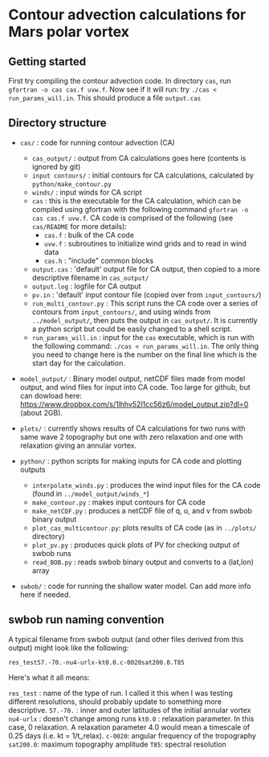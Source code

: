 # Contour advection calculations for Mars polar vortex

## Getting started

First try compiling the contour advection code. In directory `cas`, run `gfortran -o cas cas.f uvw.f`. Now see if it will run: try `./cas < run_params_will.in`. This should produce a file `output.cas`

## Directory structure

* `cas/` : code for running contour advection (CA)
  * `cas_output/` : output from CA calculations goes here (contents is ignored by git)
  * `input contours/` : initial contours for CA calculations, calculated by `python/make_contour.py`
  * `winds/` : input winds for CA script
  * `cas` : this is the executable for the CA calculation, which can be compiled using gfortran with the following command `gfortran -o cas cas.f uvw.f`. CA code is comprised of the following (see `cas/README` for more details):
    * `cas.f`	: bulk of the CA code
    * `uvw.f`	: subroutines to initialize wind grids and to read in wind data
    * `cas.h`	: "include" common blocks
  * `output.cas` : 'default' output file for CA output, then copied to a more descriptive filename in `cas_output/`
  * `output.log` : logfile for CA output
  * `pv.in` : 'default' input contour file (copied over from `input_contours/`)
  * `run_multi_contour.py` : This script runs the CA code over a series of contours from `input_contours/`, and using winds from `../model_output/`, then puts the output in `cas_output/`. It is currently a python script but could be easily changed to a shell script.
  * `run_params_will.in` : input for the `cas` executable, which is run with the following command: `./cas < run_params_will.in`. The only thing you need to change here is the number on the final line which is the start day for the calculation.

* `model_output/` : Binary model output, netCDF files made from model output, and wind files for input into CA code. Too large for github, but can dowload here: https://www.dropbox.com/s/1lhhv52l1cc56z6/model_output.zip?dl=0 (about 2GB).

* `plots/` : currently shows results of CA calculations for two runs with same wave 2 topography but one with zero relaxation and one with relaxation giving an annular vortex.

* `python/` : python scripts for making inputs for CA code and plotting outputs
  * `interpolate_winds.py` : produces the wind input files for the CA code (found in `../model_output/winds_*`)
  * `make_contour.py` : makes input contours for CA code
  * `make_netCDF.py` : produces a netCDF file of q, u, and v from swbob binary output
  * `plot_cas_multicontour.py`: plots results of CA code (as in `../plots/` directory)
  * `plot_pv.py` : produces quick plots of PV for checking output of swbob runs
  * `read_BOB.py` : reads swbob binary output and converts to a (lat,lon) array

* `swbob/` : code for running the shallow water model. Can add more info here if needed.


## swbob run naming convention

A typical filename from swbob output (and other files derived from this output) might look like the following:

`res_test57.-70.-nu4-urlx-kt0.0.c-0020sat200.0.T85`

Here's what it all means:

`res_test` : name of the type of run. I called it this when I was testing different resolutions, should probably update to something more descriptive.
`57.-70.` : inner and outer latitudes of the initial annular vortex
`nu4-urlx` : doesn't change among runs
`kt0.0` : relaxation parameter. In this case, 0 relaxation. A relaxation parameter 4.0 would mean a timescale of 0.25 days (i.e. kt = 1/t_relax).
`c-0020`: angular frequency of the tropography
`sat200.0`: maximum topography amplitude
`T85`: spectral resolution
